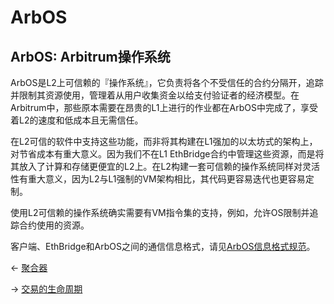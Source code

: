 # ArbOS

## ArbOS: Arbitrum操作系统
ArbOS是L2上可信赖的『操作系统』，它负责将各个不受信任的合约分隔开，追踪并限制其资源使用，管理着从用户收集资金以给支付验证者的经济模型。在Arbitrum中，那些原本需要在昂贵的L1上进行的作业都在ArbOS中完成了，享受着L2的速度和低成本且无需信任。

在L2可信的软件中支持这些功能，而非将其构建在L1强加的以太坊式的架构上，对节省成本有重大意义。因为我们不在L1 EthBridge合约中管理这些资源，而是将其放入了计算和存储更便宜的L2上。在L2构建一套可信赖的操作系统同样对灵活性有重大意义，因为L2与L1强制的VM架构相比，其代码更容易迭代也更容易定制。

使用L2可信赖的操作系统确实需要有VM指令集的支持，例如，允许OS限制并追踪合约使用的资源。

客户端、EthBridge和ArbOS之间的通信信息格式，请见[ArbOS信息格式规范](../../规范/ArbOS数据格式.md)。

← [聚合器](./聚合器.md)

→ [交易的生命周期](./交易的生命周期.md)